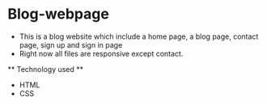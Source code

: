 # Blog-webpage

* This is a blog website which include a home page, a blog page, contact page, sign up and sign in page
* Right now all files are responsive except contact.

** Technology used **

* HTML
* CSS
